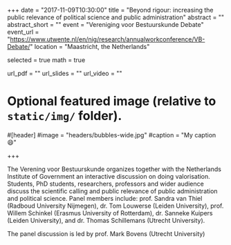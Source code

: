 +++
date = "2017-11-09T10:30:00"
title = "Beyond rigour: increasing the public relevance of political science and public administration"
abstract = ""
abstract_short = ""
event = "Vereniging voor Bestuurskunde Debate"
event_url = "https://www.utwente.nl/en/nig/research/annualworkconference/VB-Debate/"
location = "Maastricht, the Netherlands"

selected = true
math = true

url_pdf = ""
url_slides = ""
url_video = ""

# Optional featured image (relative to `static/img/` folder).
#[header]
#image = "headers/bubbles-wide.jpg"
#caption = "My caption :smile:"

+++

The Verening voor Bestuurskunde organizes together with the Netherlands Institute of Government an interactive discussion on doing valorisation. Students, PhD students, researchers, professors and wider audience discuss the scientific calling and public relevance of public administration and political science. Panel members include: prof. Sandra van Thiel (Radboud University Nijmegen), dr. Tom Louwerse (Leiden University), prof. Willem Schinkel (Erasmus University of Rotterdam), dr. Sanneke Kuipers (Leiden University), and dr. Thomas Schillemans (Utrecht University).

The panel discussion is led by prof. Mark Bovens (Utrecht University)